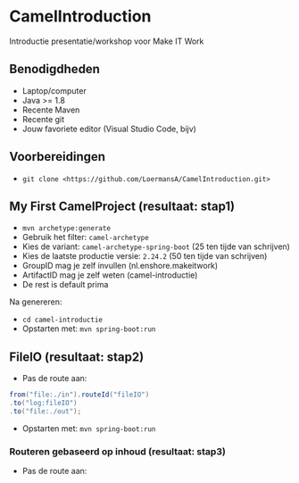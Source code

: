 # CamelIntroduction

Introductie presentatie/workshop voor Make IT Work

## Benodigdheden

- Laptop/computer
- Java >= 1.8
- Recente Maven
- Recente git
- Jouw favoriete editor (Visual Studio Code, bijv)

## Voorbereidingen

- `git clone <https://github.com/LoermansA/CamelIntroduction.git>`

## My First CamelProject (resultaat: stap1)

- `mvn archetype:generate`
- Gebruik het filter: `camel-archetype`
- Kies de variant: `camel-archetype-spring-boot` (25 ten tijde van schrijven)
- Kies de laatste productie versie: `2.24.2` (50 ten tijde van schrijven)
- GroupID mag je zelf invullen (nl.enshore.makeitwork)
- ArtifactID mag je zelf weten (camel-introductie)
- De rest is default prima

Na genereren:

- `cd camel-introductie`
- Opstarten met: `mvn spring-boot:run`

## FileIO (resultaat: stap2)

- Pas de route aan:

```java
from("file:./in").routeId("fileIO")
.to("log:fileIO")
.to("file:./out");
```

- Opstarten met: `mvn spring-boot:run`

### Routeren gebaseerd op inhoud (resultaat: stap3)

- Pas de route aan:

